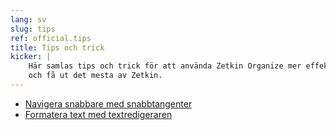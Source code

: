 ```yaml
---
lang: sv
slug: tips
ref: official.tips
title: Tips och trick
kicker: |
    Här samlas tips och trick för att använda Zetkin Organize mer effektivt
    och få ut det mesta av Zetkin.
---
```


* [Navigera snabbare med snabbtangenter](./snabbtangenter)
* [Formatera text med textredigeraren](./text)
